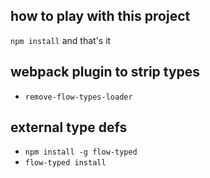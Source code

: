 ## how to play with this project

`npm install` and that's it

## webpack plugin to strip types

* `remove-flow-types-loader`

## external type defs

* `npm install -g flow-typed`
* `flow-typed install`
